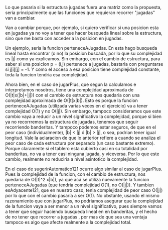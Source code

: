    Lo que pasaria si la estructura jugadas fuera una matriz como la propuesta, seria principalmente que las funciones que requieran recorrer "jugadas" van a cambiar.

   Van a cambiar porque, por ejemplo, si quiero verificar si una posicion esta en jugadas ya no voy a tener que hacer busqueda lineal sobre la estructura, sino que me basta con acceder a la posicion en jugadas.

   Un ejemplo, seria la funcion perteneceAJugadas. En esta hago busqueda lineal hasta encontrar (o no) la posicion buscada, por lo que su complejidad es |j| como ya explicamos. Sin embargo, con el cambio de estructura, para saber si una posicion p = (i,j) pertenece a jugadas, bastaria con preguntarse si j[i][j] = -1. Y como el acceso a esa posicion tiene complejidad constante, toda la funcion tendria esa complejidad. 

   Ahora bien, en el caso de jugarPlus, que segun la calculamos e interpretamos nosotros, tiene una complejidad aproximada de O(|t|x(|b|+|j|)) con el cambio de estructura nos quedaria con una complejidad aproximada de O(|t|x|b|). Esto es porque la funcion perteneceAJugadas (utilizada varias veces en el ejercicio) va a tener complejidad O(1) y no O(|j|). Sin embargo, tampoco consideramos que este cambio vaya a reducir a un nivel significativo la complejidad, porque si bien ya no recorrremos la estructura de jugadas, tenemos que seguir recorriendo banderitas. Y tampoco podemos estar seguros, de que en el peor caso (individualmente), |b| < |j| ó |b| > |j|, o sea, podrian tener igual longitud. Vale la aclaracion de que lo anterior refiere a cuando se analiza el peor caso de cada estructura por separado (un caso bastante extremo). Porque claramente si el tablero esta cubierto casi en su totalidad por banderitas, no va a tener casi ninguna jugada, y viceversa. Por lo que este cambio, realmente no reduciria a nivel asintotico la complejidad.

En el caso de sugerirAutomatico121 ocurre algo similar al caso de jugarPlus. Pues la complejidad de la funcion, con el cambio de estructura, nos quedaria de O(|t|^2 x|b|), ya que acá se utiliza nuevamente la funcion perteneceAJugadas (que tendria complejidad O(1), no O(|j|)). Y tambien esAdyacente121, que en nuestro caso, tenia complejidad de peor caso O(|j|) por lo que con el cambio pasaría a ser O(1). No obstante, usando el mismo razonamiento que con jugarPlus, no podriamos asegurar que la complejidad de la funcion vaya a ser menor a un nivel significativo, pues siempre vamos a tener que seguir haciendo busqueda lineal en en banderitas, y el hecho de no tener que recorrer a jugadas , por mas de que sea una ventaja tampoco es algo que afecte realmente a la complejidad total.
